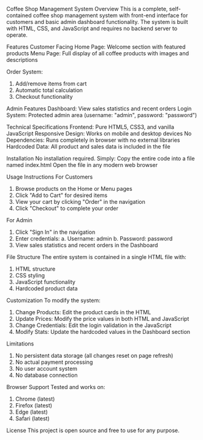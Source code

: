 Coffee Shop Management System
Overview
This is a complete, self-contained coffee shop management system with front-end interface for customers and basic admin dashboard functionality. The system is built with HTML, CSS, and JavaScript and requires no backend server to operate.

Features
Customer Facing
Home Page: Welcome section with featured products
Menu Page: Full display of all coffee products with images and descriptions

Order System:
1. Add/remove items from cart
2. Automatic total calculation
3. Checkout functionality

Admin Features
Dashboard: View sales statistics and recent orders
Login System: Protected admin area (username: "admin", password: "password")

Technical Specifications
Frontend: Pure HTML5, CSS3, and vanilla JavaScript
Responsive Design: Works on mobile and desktop devices
No Dependencies: Runs completely in browser with no external libraries
Hardcoded Data: All product and sales data is included in the file

Installation
No installation required. Simply:
Copy the entire code into a file named index.html
Open the file in any modern web browser

Usage Instructions
For Customers
1. Browse products on the Home or Menu pages
2. Click "Add to Cart" for desired items
3. View your cart by clicking "Order" in the navigation
4. Click "Checkout" to complete your order

For Admin
1. Click "Sign In" in the navigation
2. Enter credentials:
   a. Username: admin
   b. Password: password
3. View sales statistics and recent orders in the Dashboard

File Structure
The entire system is contained in a single HTML file with:
1. HTML structure
2. CSS styling
3. JavaScript functionality
4. Hardcoded product data

Customization
To modify the system:
1. Change Products: Edit the product cards in the HTML
2. Update Prices: Modify the price values in both HTML and JavaScript
3. Change Credentials: Edit the login validation in the JavaScript
4. Modify Stats: Update the hardcoded values in the Dashboard section

Limitations
1. No persistent data storage (all changes reset on page refresh)
2. No actual payment processing
3. No user account system
4. No database connection

Browser Support
Tested and works on:
1. Chrome (latest)
2. Firefox (latest)
3. Edge (latest)
4. Safari (latest)

License
This project is open source and free to use for any purpose.

